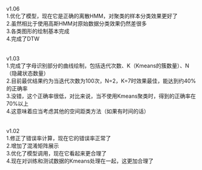 v1.06</br>
1.优化了模型，现在它是正确的离散HMM，对聚类的样本分类效果更好了</br>
2.虽然相比于使用高斯HMM对原始数据分类效果仍然差很多</br>
3.各类图形的绘制基本完成</br>
4.完成了DTW</br>
</br>
</br>
v1.03</br>
1.完成了字母识别部分的曲线绘制，包括迭代次数、K（Kmeans的簇数量）、N（隐藏状态数量）</br>
2.目前最优结果约为当迭代次数为100次，N=2，K=7时效果最佳，能达到约40%的正确率</br>
3.没错，这个正确率很低，对比来说，当不使用Kmeans聚类时，得到的正确率在70%以上</br>
4.这意味着应当考虑其他的空间距类方法（如果有时间的话）</br>
</br>
</br>
v1.02</br>
1.修正了错误率计算，现在它的错误率正常了</br>
2.增加了混淆矩阵展示</br>
3.优化了模型调用，现在它看起来更合理了</br>
4.现在对训练和测试数据的Kmeans处理在一起，这更加合理了</br>

